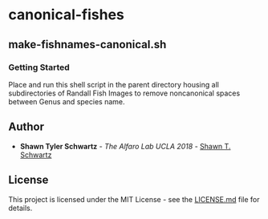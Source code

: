 # canonical-fishes 

## make-fishnames-canonical.sh

### Getting Started
Place and run this shell script in the parent directory housing all subdirectories of Randall Fish Images to remove noncanonical spaces between Genus and species name.


## Author

* **Shawn Tyler Schwartz** - *The Alfaro Lab UCLA 2018* - [Shawn T. Schwartz](https://shawntylerschwartz.com)

## License

This project is licensed under the MIT License - see the [LICENSE.md](LICENSE.md) file for details.
